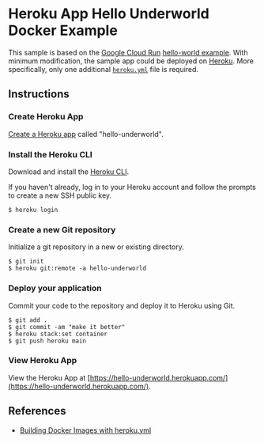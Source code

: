 # Heroku App Hello Underworld Docker Example

This sample is based on the [Google Cloud Run](https://cloud.google.com/run) [hello-world example](https://github.com/GoogleCloudPlatform/python-docs-samples/tree/7b58dc21f4cfa5042cb0c65884339542746f7b88/run/helloworld). With minimum modification, the sample app could be deployed on [Heroku](https://www.heroku.com/). More specifically, only one additional [`heroku.yml`](heroku.yml) file is required.

## Instructions

### Create Heroku App

[Create a Heroku app](https://dashboard.heroku.com/new-app) called "hello-underworld".


### Install the Heroku CLI

Download and install the [Heroku CLI](https://devcenter.heroku.com/articles/heroku-command-line).

If you haven't already, log in to your Heroku account and follow the prompts to create a new SSH public key.

```
$ heroku login
```

### Create a new Git repository

Initialize a git repository in a new or existing directory.

```
$ git init
$ heroku git:remote -a hello-underworld
```

### Deploy your application

Commit your code to the repository and deploy it to Heroku using Git.

```
$ git add .
$ git commit -am "make it better"
$ heroku stack:set container
$ git push heroku main
```

### View Heroku App

View the Heroku App at [https://hello-underworld.herokuapp.com/](https://hello-underworld.herokuapp.com/).

## References

* [Building Docker Images with heroku.yml](https://devcenter.heroku.com/articles/build-docker-images-heroku-yml)
